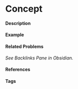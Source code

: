 # Concept
#### Description
#### Example
#### Related Problems
*See Backlinks Pane in Obsidian.*
#### References
####  Tags